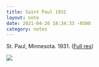 ```yaml
---
title: Saint Paul 1931
layout: note
date: 2021-04-26 18:34:33 -0500
category: notes
---
```

St. Paul, Minnesota. 1931. ([Full res](https://timculverhouse.com/assets/img/saint-paul-full-res.jpeg))

![](https://timculverhouse.com/assets/img/saint-paul-2560.jpeg)